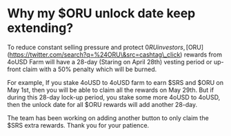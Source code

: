 # Why my $ORU unlock date keep extending?

To reduce constant selling pressure and protect $0RU investors, [$ORU](https://twitter.com/search?q=%24ORU\&src=cashtag\_click) rewards from 4oUSD Farm will have a 28-day (Staring on April 28th) vesting period or up-front claim with a 50% penalty which will be burned.

For example, If you stake 4oUSD to 4oUSD farm to earn $SRS and $ORU on May 1st, then you will be able to claim all the rewards on May 29th. But if during this 28-day lock-up period, you stake some more 4oUSD to 4oUSD, then the unlock date for all $ORU rewards will add another 28-day.

The team has been working on adding another button to only claim the $SRS extra rewards. Thank you for your patience.
